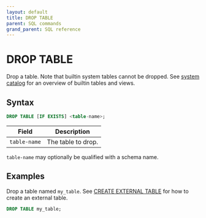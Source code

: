 ```yaml
---
layout: default
title: DROP TABLE
parent: SQL commands
grand_parent: SQL reference
---
```


# DROP TABLE

Drop a table. Note that builtin system tables cannot be dropped. See [system
catalog] for an overview of builtin tables and views.

## Syntax

```sql
DROP TABLE [IF EXISTS] <table-name>;
```

| Field        | Description        |
| ------------ | ------------------ |
| `table-name` | The table to drop. |

`table-name` may optionally be qualified with a schema name.

## Examples

Drop a table named `my_table`. See [CREATE EXTERNAL TABLE] for how to create an
external table.

```sql
DROP TABLE my_table;
```

[CREATE EXTERNAL TABLE]: {{site.baseurl}}/docs/sql-commands/create-external-table
[system catalog]: {{site.baseurl}}/docs/system-catalog
